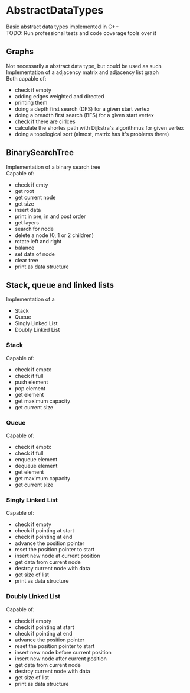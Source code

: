 # AbstractDataTypes
Basic abstract data types implemented in C++  
TODO: Run professional tests and code coverage tools over it

## Graphs
Not necessarily a abstract data type, but could be used as such  
Implementation of a adjacency matrix and adjacency list graph  
Both capable of:
* check if empty
* adding edges weighted and directed
* printing them
* doing a depth first search (DFS) for a given start vertex
* doing a breadth first search (BFS) for a given start vertex
* check if there are cirlces
* calculate the shortes path with Dijkstra's algorithmus for given vertex
* doing a topological sort (almost, matrix has it's problems there)

## BinarySearchTree
Implementation of a binary search tree  
Capable of:
* check if emty
* get root
* get current node
* get size
* insert data
* print in pre, in and post order
* get layers
* search for node
* delete a node (0, 1 or 2 children)
* rotate left and right
* balance
* set data of node
* clear tree
* print as data structure

## Stack, queue and linked lists
Implementation of a
* Stack
* Queue
* Singly Linked List
* Doubly Linked List

### Stack
Capable of:
* check if emptx
* check if full
* push element
* pop element
* get element
* get maximum capacity 
* get current size

### Queue
Capable of:
* check if emptx
* check if full
* enqueue element
* dequeue element
* get element
* get maximum capacity 
* get current size

### Singly Linked List 
Capable of:
* check if empty
* check if pointing at start
* check if pointing at end
* advance the position pointer
* reset the position pointer to start
* insert new node at current position
* get data from current node
* destroy current node with data
* get size of list
* print as data structure

### Doubly Linked List 
Capable of:
* check if empty
* check if pointing at start
* check if pointing at end
* advance the position pointer
* reset the position pointer to start
* insert new node before current position
* insert new node after current position
* get data from current node
* destroy current node with data
* get size of list
* print as data structure
